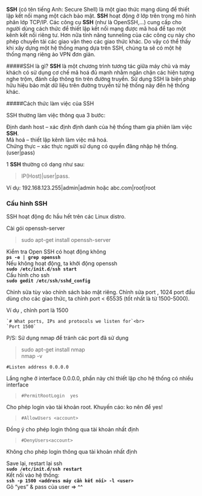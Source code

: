 **SSH** (có tên tiếng Anh: Secure Shell) là một giao thức mạng dùng để thiết lập kết nối mạng một cách bảo mật.
**SSH** hoạt động ở lớp trên trong mô hình phân lớp TCP/IP. Các công cụ **SSH** (như là OpenSSH,…) cung cấp cho người dùng cách thức để thiết lập kết nối mạng được mã hoá để tạo một kênh kết nối riêng tư. Hơn nữa tính năng tunneling của các công cụ này cho phép chuyển tải các giao vận theo các giao thức khác. Do vậy có thể thấy khi xây dựng một hệ thống mạng dựa trên SSH, chúng ta sẽ có một hệ thống mạng riêng ảo VPN đơn giản.

#####SSH là gì?
**SSH** là một chương trình tương tác giữa máy chủ và máy khách có sử dụng cơ chế mã hoá đủ mạnh nhằm ngăn chặn các hiện tượng nghe trộm, đánh cắp thông tin trên đường truyền. Sử dụng SSH là biện pháp hữu hiệu bảo mật dữ liệu trên đường truyền từ hệ thống này đến hệ thống khác.

#####Cách thức làm việc của SSH

SSH thường làm việc thông qua 3 bước:

Định danh host – xác định định danh của hệ thống tham gia phiên làm việc **SSH**.<br>
Mã hoá – thiết lập kênh làm việc mã hoá.<br>
Chứng thực – xác thực người sử dụng có quyền đăng nhập hệ thống.(user|pass)<br>

1 **SSH** thường có dạng như sau:

>IP(Host)|user|pass.

Ví dụ: 192.168.123.255|admin|admin hoặc abc.com|root|root

### Cấu hình SSH

SSH hoạt động đc hầu hết trên các Linux distro.

Cài gói openssh-server
 
>sudo apt-get install openssh-server

Kiểm tra Open SSH có hoạt động không<br>
	**`ps -e | grep openssh`**<br>
Nếu không hoạt động, ta khởi động openssh<br>
	**`sudo /etc/init.d/ssh start`**<br>
Cấu hình cho ssh<br>
	**`sudo gedit /etc/ssh/sshd_config`**
	
Chỉnh sửa tùy vào chính sách bảo mật riêng. 
Chỉnh sửa port , 1024 port đầu dùng cho các giao thức, ta chỉnh port < 65535 (tốt nhất là từ 1500-5000). 

Ví dụ , chỉnh port là 1500

	`# What ports, IPs and protocols we listen for`<br>
	`Port 1500`
	
P/S: Sử dụng nmap để tránh các port đã sử dụng

>	sudo apt-get install nmap<br>
>	nmap -v <IP address>
	
	
`#Listen address 0.0.0.0`

Lắng nghe ở interface 0.0.0.0, phần này chỉ thiết lập cho hệ thống có nhiều interface

>`#PermitRootLogin  yes`

Cho phép login vào tài khoản root. Khuyến cáo: ko nên để yes!

>`#AllowUsers <account>`

Đồng ý cho phép login thông qua tài khoản nhất định

>`#DenyUsers<account>`

Không cho phép login thông qua tài khoản nhất định

Save lại, restart lại ssh<br>
	**`sudo /etc/init.d/ssh restart`**<br>
Kết nối vào hệ thống:<br>
	**`ssh -p 1500 <address máy cần kết nối> -l <user>`**<br>
Gõ “yes” & pass của user => ^^


